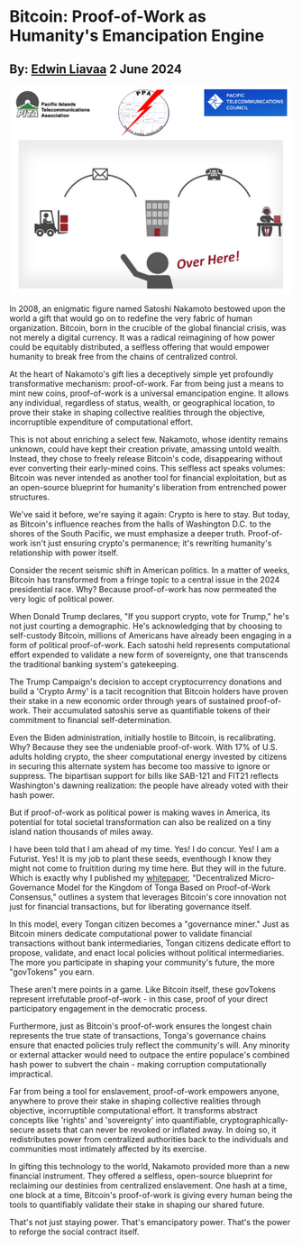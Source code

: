 # Bitcoin: Proof-of-Work as Humanity's Emancipation Engine
## By: [Edwin Liavaa](https://github.cepeaters:om/EdwinLiavaa) 2 June 2024

<p align="center">
 <img width="500" src="https://github.com/EdwinLiavaa/liavaa.space/blob/main/blog/20240530/pic.png">
</p>

In 2008, an enigmatic figure named Satoshi Nakamoto bestowed upon the world a gift that would go on to redefine the very fabric of human organization. Bitcoin, born in the crucible of the global financial crisis, was not merely a digital currency. It was a radical reimagining of how power could be equitably distributed, a selfless offering that would empower humanity to break free from the chains of centralized control.

At the heart of Nakamoto's gift lies a deceptively simple yet profoundly transformative mechanism: proof-of-work. Far from being just a means to mint new coins, proof-of-work is a universal emancipation engine. It allows any individual, regardless of status, wealth, or geographical location, to prove their stake in shaping collective realities through the objective, incorruptible expenditure of computational effort.

This is not about enriching a select few. Nakamoto, whose identity remains unknown, could have kept their creation private, amassing untold wealth. Instead, they chose to freely release Bitcoin's code, disappearing without ever converting their early-mined coins. This selfless act speaks volumes: Bitcoin was never intended as another tool for financial exploitation, but as an open-source blueprint for humanity's liberation from entrenched power structures.

We've said it before, we're saying it again: Crypto is here to stay. But today, as Bitcoin's influence reaches from the halls of Washington D.C. to the shores of the South Pacific, we must emphasize a deeper truth. Proof-of-work isn't just ensuring crypto's permanence; it's rewriting humanity's relationship with power itself.

Consider the recent seismic shift in American politics. In a matter of weeks, Bitcoin has transformed from a fringe topic to a central issue in the 2024 presidential race. Why? Because proof-of-work has now permeated the very logic of political power.

When Donald Trump declares, "If you support crypto, vote for Trump," he's not just courting a demographic. He's acknowledging that by choosing to self-custody Bitcoin, millions of Americans have already been engaging in a form of political proof-of-work. Each satoshi held represents computational effort expended to validate a new form of sovereignty, one that transcends the traditional banking system's gatekeeping.

The Trump Campaign's decision to accept cryptocurrency donations and build a 'Crypto Army' is a tacit recognition that Bitcoin holders have proven their stake in a new economic order through years of sustained proof-of-work. Their accumulated satoshis serve as quantifiable tokens of their commitment to financial self-determination.

Even the Biden administration, initially hostile to Bitcoin, is recalibrating. Why? Because they see the undeniable proof-of-work. With 17% of U.S. adults holding crypto, the sheer computational energy invested by citizens in securing this alternate system has become too massive to ignore or suppress. The bipartisan support for bills like SAB-121 and FIT21 reflects Washington's dawning realization: the people have already voted with their hash power.

But if proof-of-work as political power is making waves in America, its potential for total societal transformation can also be realized on a tiny island nation thousands of miles away.

I have been told that I am ahead of my time. Yes! I do concur. Yes! I am a Futurist. Yes! It is my job to plant these seeds, eventhough I know they might not come to fruitition during my time here. But they will in the future.
Which is exactly why I published my [whitepaper](https://www.researchgate.net/publication/380904006_Decentralized_Micro-Governance_Model_for_the_Kingdom_of_Tonga_Based_on_Proof-of-Work_Consensus), "Decentralized Micro-Governance Model for the Kingdom of Tonga Based on Proof-of-Work Consensus," outlines a system that leverages Bitcoin's core innovation not just for financial transactions, but for liberating governance itself.

In this model, every Tongan citizen becomes a "governance miner." Just as Bitcoin miners dedicate computational power to validate financial transactions without bank intermediaries, Tongan citizens dedicate effort to propose, validate, and enact local policies without political intermediaries. The more you participate in shaping your community's future, the more "govTokens" you earn.

These aren't mere points in a game. Like Bitcoin itself, these govTokens represent irrefutable proof-of-work - in this case, proof of your direct participatory engagement in the democratic process. 

Furthermore, just as Bitcoin's proof-of-work ensures the longest chain represents the true state of
transactions, Tonga's governance chains ensure that enacted policies truly reflect the community's
will. Any minority or external attacker would need to outpace the entire populace's combined
hash power to subvert the chain - making corruption computationally impractical.

Far from being a tool for enslavement, proof-of-work empowers anyone, anywhere to prove
their stake in shaping collective realities through objective, incorruptible computational effort.
It transforms abstract concepts like 'rights' and 'sovereignty' into quantifiable,
cryptographically-secure assets that can never be revoked or inflated away. In doing so, it
redistributes power from centralized authorities back to the individuals and communities most
intimately affected by its exercise.

In gifting this technology to the world, Nakamoto provided more than a new financial
instrument. They offered a selfless, open-source blueprint for reclaiming our destinies from
centralized enslavement. One hash at a time, one block at a time, Bitcoin's proof-of-work is
giving every human being the tools to quantifiably validate their stake in shaping our shared
future.

That's not just staying power. That's emancipatory power. That's the power to reforge the
social contract itself.